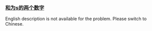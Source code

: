### [和为s的两个数字](https://leetcode.com/problems/he-wei-sde-liang-ge-shu-zi-lcof)

<p>English description is not available for the problem. Please switch to Chinese.</p>
